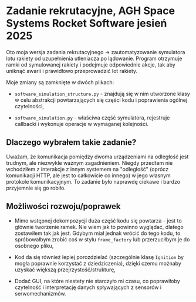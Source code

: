 # Zadanie rekrutacyjne, AGH Space Systems Rocket Software jesień 2025

Oto moja wersja zadania rekrutacyjnego -> zautomatyzowanie symulatora lotu rakiety od uzupełnienia utleniacza po lądowanie.
Program otrzymuje ramki od symulowanej rakiety i podejmuje odpowiednie akcje, tak aby uniknąć awarii i prawidłowo przeprowadzić lot rakiety.

Moje zmiany są zamknięte w dwóch plikach:
- ```software_simulation_structure.py``` - znajdują się w nim utworzone klasy w celu abstrakcji powtarzających się części kodu i poprawienia ogólnej czytelności,

- ```software_simulation.py``` - właściwa część symulatora, rejestruje callbacki i wykonuje operacje w wymaganej kolejności.

## Dlaczego wybrałem takie zadanie?

Uważam, że komunikacja pomiędzy dwoma urządzeniami na odległość jest trudnym, ale niezwykle ważnym zagadnieniem. Niegdy przedtem nie wchodziłem z interakcje z innym systemem na "odległość" (oprócz komunikacji HTTP, ale jest to całkowicie co innego) w jego własnym protokole komunikacyjnym. To zadanie było naprawdę ciekawe i bardzo przyjemnie się go robiło.

## Możliwości rozwoju/poprawek

- Mimo wstępnej dekompozycji duża część kodu się powtarza - jest to głównie tworzenie ramek. Nie wiem jak to powinno wyglądać, dlatego zostawiłem tak jak jest. Gdybym miał jednak wrócić do tego kodu, to spróbowałbym zrobić coś w stylu ```frame_factory``` lub przerzuciłbym je do osobnego pliku,

- Kod da się również lepiej porozdzielać (szczególnie klasę ```Ignition``` by mogła poprawnie korzystać z dziedziczenia), dzięki czemu możnaby uzyskać większą przejrzystość/strukturę,

- Dodać GUI, na które niestety nie starczyło mi czasu, co poprawiłoby czytelność i interpretację danych spływających z sensorów i serwomechanizmów.